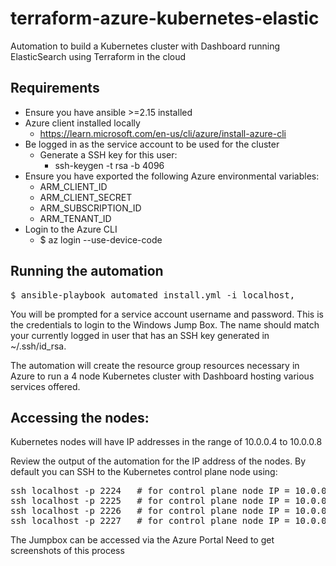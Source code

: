 # terraform-azure-kubernetes-elastic
Automation to build a Kubernetes cluster with Dashboard running ElasticSearch using Terraform in the cloud

## Requirements
- Ensure you have ansible >=2.15 installed
- Azure client installed locally
    -   https://learn.microsoft.com/en-us/cli/azure/install-azure-cli
- Be logged in as the service account to be used for the cluster
    - Generate a SSH key for this user:
        - ssh-keygen -t rsa -b 4096
- Ensure you have exported the following Azure environmental variables:
    - ARM_CLIENT_ID
    - ARM_CLIENT_SECRET
    - ARM_SUBSCRIPTION_ID
    - ARM_TENANT_ID
- Login to the Azure CLI
    - $ az login --use-device-code


## Running the automation
<pre>$ ansible-playbook automated_install.yml -i localhost,</pre>

You will be prompted for a service account username and password.  This is the credentials to login to the Windows Jump Box.  The name should match your currently logged in user that has an SSH key generated in ~/.ssh/id_rsa.

The automation will create the resource group resources necessary in Azure to run a 4 node Kubernetes cluster with Dashboard hosting various services offered.

## Accessing the nodes:
Kubernetes nodes will have IP addresses in the range of 10.0.0.4 to 10.0.0.8

Review the output of the automation for the IP address of the nodes.  By default you can SSH to the Kubernetes control plane node using:
<pre>
ssh localhost -p 2224   # for control plane node IP = 10.0.0.4
ssh localhost -p 2225   # for control plane node IP = 10.0.0.5
ssh localhost -p 2226   # for control plane node IP = 10.0.0.6
ssh localhost -p 2227   # for control plane node IP = 10.0.0.7
</pre>

The Jumpbox can be accessed via the Azure Portal
Need to get screenshots of this process

